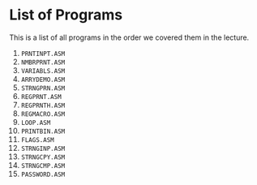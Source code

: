 # List of Programs

This is a list of all programs in the order we covered them in the lecture.

1. `PRNTINPT.ASM`
2. `NMBRPRNT.ASM`
3. `VARIABLS.ASM`
4. `ARRYDEMO.ASM`
5. `STRNGPRN.ASM`
6. `REGPRNT.ASM`
7. `REGPRNTH.ASM`
8. `REGMACRO.ASM`
9. `LOOP.ASM`
10. `PRINTBIN.ASM`
11. `FLAGS.ASM`
12. `STRNGINP.ASM`
13. `STRNGCPY.ASM`
14. `STRNGCMP.ASM`
15. `PASSWORD.ASM`
